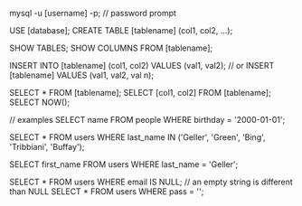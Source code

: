 mysql -u [username] -p;
// password prompt

USE [database];
CREATE TABLE [tablename] (col1, col2, ...);

SHOW TABLES;
SHOW COLUMNS FROM [tablename];

INSERT INTO [tablename] (col1, col2) VALUES (val1, val2);
// or
INSERT [tablename] VALUES (val1, val2, val n);

SELECT * FROM [tablename];
SELECT [col1, col2] FROM [tablename];
SELECT NOW();

// examples
SELECT name FROM people WHERE birthday = '2000-01-01';

SELECT * FROM users WHERE last_name IN ('Geller', 'Green', 'Bing', 'Tribbiani', 'Buffay');

SELECT first_name FROM users WHERE last_name = 'Geller';

SELECT * FROM users WHERE email IS NULL;
// an empty string is different than NULL
SELECT * FROM users WHERE pass = '';

